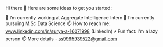 Hi there 👋
Here are some ideas to get you started:

🔭 I’m currently working at Aggregate Intelligence Intern
🌱 I’m currently pursuing M.Sc Data Science
📫 How to reach me: www.linkedin.com/in/surya-a-16071998 (LinkedIn)
⚡ Fun fact: I'm a lazy person
📫 More details - ss9965939522@gmail.com

<!---
SuryaSurya1998/SuryaSurya1998 is a ✨ special ✨ repository because its `README.md` (this file) appears on your GitHub profile.
You can click the Preview link to take a look at your changes.
--->
